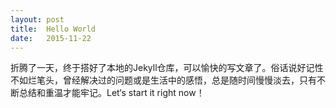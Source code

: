```yaml
---
layout: post
title:  Hello World
date:   2015-11-22
---
```


<p class="intro"><span class="dropcap">折</span>腾了一天，终于搭好了本地的Jekyll仓库，可以愉快的写文章了。俗话说好记性不如烂笔头，曾经解决过的问题或是生活中的感悟，总是随时间慢慢淡去，只有不断总结和重温才能牢记。Let‘s start it right now！</p>